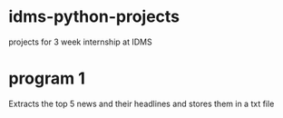 # idms-python-projects
projects for 3 week internship at IDMS

# program 1
Extracts the top 5 news and their headlines and stores them in a txt file
